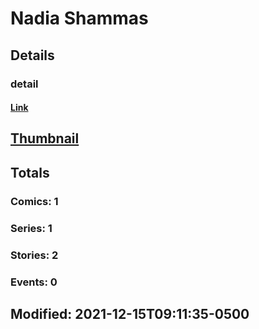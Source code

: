 # Nadia  Shammas 
## Details
### detail
#### [Link](http://marvel.com/comics/creators/14143/nadia_shammas?utm_campaign=apiRef&utm_source=225578a89fc76f3d20fbffda5d17a88d)
## [Thumbnail](http://i.annihil.us/u/prod/marvel/i/mg/b/40/image_not_available.jpg)
## Totals
### Comics: 1
### Series: 1
### Stories: 2
### Events: 0
## Modified: 2021-12-15T09:11:35-0500